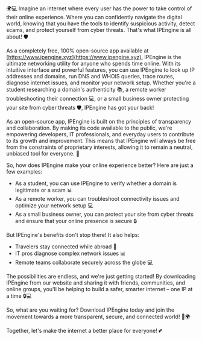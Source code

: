 🌍💻 Imagine an internet where every user has the power to take control of their online experience. Where you can confidently navigate the digital world, knowing that you have the tools to identify suspicious activity, detect scams, and protect yourself from cyber threats. That's what IPEngine is all about! 🛡️

As a completely free, 100% open-source app available at [https://www.ipengine.xyz](https://www.ipengine.xyz), IPEngine is the ultimate networking utility for anyone who spends time online. With its intuitive interface and powerful features, you can use IPEngine to look up IP addresses and domains, run DNS and WHOIS queries, trace routes, diagnose internet issues, and monitor your network setup. Whether you're a student researching a domain's authenticity 📚, a remote worker troubleshooting their connection 💻, or a small business owner protecting your site from cyber threats 🛡️, IPEngine has got your back!

As an open-source app, IPEngine is built on the principles of transparency and collaboration. By making its code available to the public, we're empowering developers, IT professionals, and everyday users to contribute to its growth and improvement. This means that IPEngine will always be free from the constraints of proprietary interests, allowing it to remain a neutral, unbiased tool for everyone. 💪

So, how does IPEngine make your online experience better? Here are just a few examples:

* As a student, you can use IPEngine to verify whether a domain is legitimate or a scam 📊
* As a remote worker, you can troubleshoot connectivity issues and optimize your network setup 💻
* As a small business owner, you can protect your site from cyber threats and ensure that your online presence is secure 🔒

But IPEngine's benefits don't stop there! It also helps:

* Travelers stay connected while abroad 🛬
* IT pros diagnose complex network issues 📊
* Remote teams collaborate securely across the globe 💻

The possibilities are endless, and we're just getting started! By downloading IPEngine from our website and sharing it with friends, communities, and online groups, you'll be helping to build a safer, smarter internet – one IP at a time 🔒💻

So, what are you waiting for? Download IPEngine today and join the movement towards a more transparent, secure, and connected world! 🚀🌍

Together, let's make the internet a better place for everyone! 💕